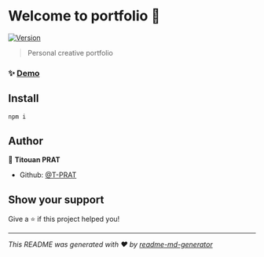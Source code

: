 # Welcome to portfolio 👋
[![Version](https://img.shields.io/npm/v/portfolio.svg)](https://www.npmjs.com/package/portfolio)

> Personal creative portfolio

### ✨ [Demo](https://www.tprat.fr/)

## Install

```sh
npm i
```

## Author

👤 **Titouan PRAT**

* Github: [@T-PRAT](https://github.com/T-PRAT)

## Show your support

Give a ⭐️ if this project helped you!


***
_This README was generated with ❤️ by [readme-md-generator](https://github.com/kefranabg/readme-md-generator)_
